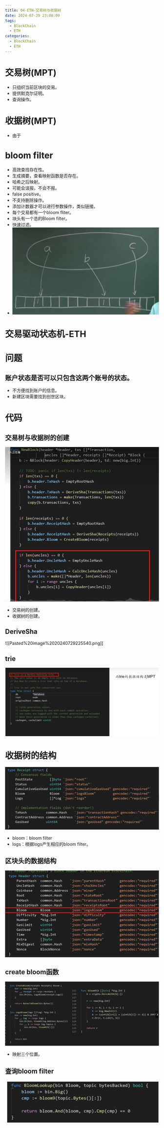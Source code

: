 ```yaml
---
title: 04-ETH-交易树与收据树
date: 2024-07-29 23:08:09
tags:
  - BlockChain
  - ETH
categories:
  - BlockChain
  - ETH
---
```

# 交易树(MPT)

- 只组织当前区块的交易。
- 提供默克尔证明。
- 查询操作。
# 收据树(MPT)

- 由于
# bloom filter

- 高效查找存在性。
- 生成摘要，查看映射函数是否存在。
- 哈希之后映射。 
- 可能会误报，不会不报。
- false positive。
- 不支持删除操作。
- 添加计数器才可以进行参数操作，类似链接。
- 每个交易都有一个bloom fliter。
- 块头有一个总的Bloom filter。
- 快速过滤。
- ![](../pic/Pasted%20image%2020240729223126.png)



# 交易驱动状态机-ETH


# 问题

## 账户状态是否可以只包含这两个账号的状态。

- 不方便找到账户的信息。
- 新建区块需要找到创世区块。
##  

# 代码

## 交易树与收据树的创建
![](../pic/Pasted%20image%2020240729225256.png)

- 交易树的创建。
- 收据树的创建。

## DeriveSha

![[Pasted%20image%2020240729225540.png]]


## trie
![](../pic/Pasted%20image%2020240729225626.png)


# 收据树的结构
![](../pic/Pasted%20image%2020240729225710.png)

- bloom：bloom filter
- logs：根据logs产生相应的bloom filter。

## 区块头的数据结构
![](../pic/Pasted%20image%2020240729225847.png)

## create bloom函数
![](../pic/Pasted%20image%2020240729225947.png)


- 映射三个位置。

## 查询bloom filter
![](../pic/Pasted%20image%2020240729230334.png)
